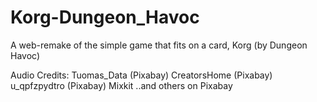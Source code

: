 # Korg-Dungeon_Havoc
A web-remake of the simple game that fits on a card, Korg (by Dungeon Havoc)

Audio Credits:
Tuomas_Data (Pixabay)
CreatorsHome (Pixabay)
u_qpfzpydtro (Pixabay)
Mixkit
..and others on Pixabay
